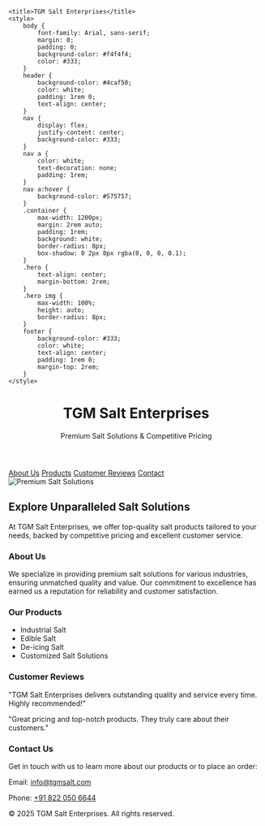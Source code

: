 
    <title>TGM Salt Enterprises</title>
    <style>
        body {
            font-family: Arial, sans-serif;
            margin: 0;
            padding: 0;
            background-color: #f4f4f4;
            color: #333;
        }
        header {
            background-color: #4caf50;
            color: white;
            padding: 1rem 0;
            text-align: center;
        }
        nav {
            display: flex;
            justify-content: center;
            background-color: #333;
        }
        nav a {
            color: white;
            text-decoration: none;
            padding: 1rem;
        }
        nav a:hover {
            background-color: #575757;
        }
        .container {
            max-width: 1200px;
            margin: 2rem auto;
            padding: 1rem;
            background: white;
            border-radius: 8px;
            box-shadow: 0 2px 8px rgba(0, 0, 0, 0.1);
        }
        .hero {
            text-align: center;
            margin-bottom: 2rem;
        }
        .hero img {
            max-width: 100%;
            height: auto;
            border-radius: 8px;
        }
        footer {
            background-color: #333;
            color: white;
            text-align: center;
            padding: 1rem 0;
            margin-top: 2rem;
        }
    </style>
</head>
<body>
    <header>
        <h1>TGM Salt Enterprises</h1>
        <p>Premium Salt Solutions & Competitive Pricing</p>
    </header>
    <nav>
        <a href="#about">About Us</a>
        <a href="#products">Products</a>
        <a href="#reviews">Customer Reviews</a>
        <a href="#contact">Contact</a>
    </nav>
    <div class="container">
        <section class="hero">
            <img src="https://imagedelivery.net/xaKlCos5cTg_1RWzIu_h-A/38901e84-b534-4c97-96ab-cfb2626bb700/public" alt="Premium Salt Solutions">
            <h2>Explore Unparalleled Salt Solutions</h2>
            <p>At TGM Salt Enterprises, we offer top-quality salt products tailored to your needs, backed by competitive pricing and excellent customer service.</p>
        </section>
        <section id="about">
            <h3>About Us</h3>
            <p>We specialize in providing premium salt solutions for various industries, ensuring unmatched quality and value. Our commitment to excellence has earned us a reputation for reliability and customer satisfaction.</p>
        </section>
        <section id="products">
            <h3>Our Products</h3>
            <ul>
                <li>Industrial Salt</li>
                <li>Edible Salt</li>
                <li>De-icing Salt</li>
                <li>Customized Salt Solutions</li>
            </ul>
        </section>
        <section id="reviews">
            <h3>Customer Reviews</h3>
            <p>"TGM Salt Enterprises delivers outstanding quality and service every time. Highly recommended!"</p>
            <p>"Great pricing and top-notch products. They truly care about their customers."</p>
        </section>
        <section id="contact">
            <h3>Contact Us</h3>
            <p>Get in touch with us to learn more about our products or to place an order:</p>
            <p>Email: <a href="mailto:info@tgmsalt.com">info@tgmsalt.com</a></p>
            <p>Phone: <a href="tel:+123456789">+91 822 050 6644</a></p>
        </section>
    </div>
    <footer>
        <p>&copy; 2025 TGM Salt Enterprises. All rights reserved.</p>
    </footer>
</body>
</html>
